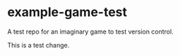 # example-game-test
A test repo for an imaginary game to test version control.

This is a test change.
